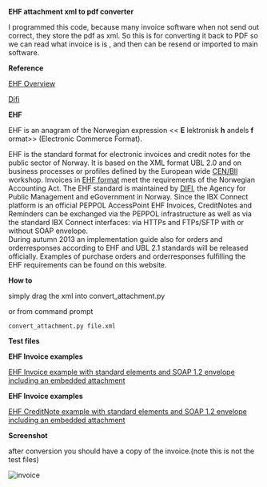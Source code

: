 **EHF attachment xml to pdf converter**

I programmed this code, because many invoice software when not send out correct, they store the pdf as xml.
So this is for converting it back to PDF so we can read what invoice is is , and then can be resend or imported to main software.


**Reference**

[EHF Overview](http://connect.demo.ibxplatform.com/IBX%20Connect%20-%20EHF.html)

[Difi](https://github.com/difi)

**EHF**

EHF is an anagram of the Norwegian expression << **E** lektronisk **h** andels **f** ormat>> (Electronic Commerce Format).

EHF is the standard format for electronic invoices and credit notes for the public sector of Norway. It is based on the XML format UBL 2.0 and on business processes or profiles defined by the European wide [CEN/BII](http://www.cen.eu/cwa/bii/specs/ "CEN/ISSS Business Interoperability Interfaces for Public procurement in Europe (CENBII)") workshop. Invoices in [EHF format](http://www.anskaffelser.no/e-handel/dokumenter/ehandel.no-formatet "Elektronisk handelsformat (EHF) - official homepage") meet the requirements of the Norwegian Accounting Act. The EHF standard is maintained by [DIFI](http://www.difi.no/ "DIFI - official homepage"), the Agency for Public Management and eGovernment in Norway. Since the IBX Connect platform is an official PEPPOL AccessPoint EHF Invoices, CreditNotes and Reminders can be exchanged via the PEPPOL infrastructure as well as via the standard IBX Connect interfaces: via HTTPs and FTPs/SFTP with or without SOAP envelope.  
During autumn 2013 an implementation guide also for orders and orderresponses according to EHF and UBL 2.1 standards will be released officially. Examples of purchase orders and orderresponses fulfilling the EHF requirements can be found on this website.

**How to**

simply drag the xml into convert_attachment.py

or from command prompt

`convert_attachment.py file.xml`

**Test files**

**EHF Invoice examples**

[EHF Invoice example with standard elements and SOAP 1.2 envelope including an embedded attachment](http://connect.demo.ibxplatform.com/xml/SOAP12_EHF%20Invoice%20example%20simple%20with%20BLOB%20attachment.xml "EHF Invoice example with standard elements and SOAP 1.2 envelope including an embedded attachment")

**EHF Invoice examples**

[EHF CreditNote example with standard elements and SOAP 1.2 envelope including an embedded attachment](http://connect.demo.ibxplatform.com/xml/SOAP12_EHF%20CreditNote%20example%20simple%20with%20BLOB%20attachment.xml "EHF CreditNote example with standard elements and SOAP 1.2 envelope including an embedded attachment")

**Screenshot**

after conversion you should have a copy of the invoice.(note this is not the test files)

![invoice](https://cloud.githubusercontent.com/assets/3592375/23343804/68cdfabe-fc71-11e6-8cf2-0118c5b551d3.png)

